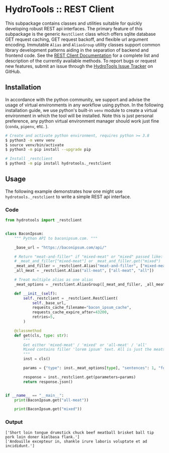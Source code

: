 # HydroTools :: REST Client

This subpackage contains classes and utilities suitable for quickly developing robust
REST api interfaces. The primary feature of this subpackage is the generic
`RestClient` class which offers sqlite database GET request caching, GET request
backoff, and flexible url argument encoding. Immutable `Alias` and `AliasGroup`
utility classes support common library development patterns aiding in the separation
of backend and frontend code. See the [REST Client
Documentation](https://noaa-owp.github.io/hydrotools/hydrotools._restclient.html) for
a complete list and description of the currently available methods. To report bugs or
request new features, submit an issue through the [HydroTools Issue
Tracker](https://github.com/NOAA-OWP/hydrotools/issues) on GitHub.

## Installation

In accordance with the python community, we support and advise the usage of virtual
environments in any workflow using python. In the following installation guide, we
use python's built-in `venv` module to create a virtual environment in which the
tool will be installed. Note this is just personal preference, any python virtual
environment manager should work just fine (`conda`, `pipenv`, etc. ).

```bash
# Create and activate python environment, requires python >= 3.8
$ python3 -m venv venv
$ source venv/bin/activate
$ python3 -m pip install --upgrade pip

# Install _restclient
$ python3 -m pip install hydrotools._restclient
```

## Usage

The following example demonstrates how one might use `hydrotools._restclient` to write a simple REST api interface.

### Code

```python
from hydrotools import _restclient


class BaconIpsum:
    """ Python API to baconipsum.com. """

    _base_url = "https://baconipsum.com/api/"

    # Return "meat-and-filler" if "mixed-meat" or "mixed" passed like:
    # _meat_and_filler["mixed-meat"] or _meat_and_filler.get("mixed")
    _meat_and_filler = _restclient.Alias("meat-and-filler", ["mixed-meat", "mixed"])
    _all_meat = _restclient.Alias("all-meat", ["all-meat", "all"])

    # Treat multiple alias as one alias
    _meat_options = _restclient.AliasGroup([_meat_and_filler, _all_meat])

    def __init__(self):
        self._restclient = _restclient.RestClient(
            self._base_url,
            requests_cache_filename="bacon_ipsum_cache",
            requests_cache_expire_after=43200,
            retries=5,
        )

    @classmethod
    def get(cls, type: str):
        """
        Get either 'mixed-meat' / 'mixed' or 'all-meat' / 'all'
        Mixed contains filler 'lorem ipsum' text. All is just the meats!
        """
        inst = cls()

        params = {"type": inst._meat_options[type], "sentences": 1, "format": "json"}

        response = inst._restclient.get(parameters=params)
        return response.json()


if __name__ == "__main__":
    print(BaconIpsum.get("all-meat"))

    print(BaconIpsum.get("mixed"))
```

### Output

```console
['Short loin tongue drumstick chuck beef meatball brisket ball tip pork loin doner kielbasa flank.']
['Andouille excepteur in, shankle irure laboris voluptate et ad incididunt.']
```
